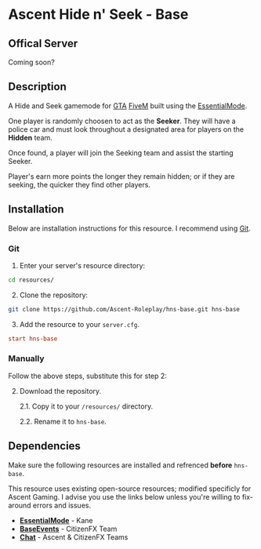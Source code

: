 # Ascent Hide n' Seek - Base

## Offical Server

Coming soon?

## Description

A Hide and Seek gamemode for [GTA](https://www.rockstargames.com/V/) [FiveM](https://fivem.net/) built using the [EssentialMode](https://github.com/kanersps/essentialmode).

One player is randomly choosen to act as the **Seeker**. They will have a police car and must look throughout a designated area for players on the **Hidden** team.

Once found, a player will join the Seeking team and assist the starting Seeker.

Player's earn more points the longer they remain hidden; or if they are seeking, the quicker they find other players.

## Installation

Below are installation instructions for this resource. I recommend using [Git](https://git-scm.com/).

### Git

1. Enter your server's resource directory:

```bash
cd resources/
```

2. Clone the repository:

```bash
git clone https://github.com/Ascent-Roleplay/hns-base.git hns-base
```

3. Add the resource to your `server.cfg`.

```cfg
start hns-base
```

### Manually

Follow the above steps, substitute this for step 2:

2. Download the repository.
    
    2.1. Copy it to your `/resources/` directory.

    2.2. Rename it to `hns-base`. 

## Dependencies

Make sure the following resources are installed and refrenced **before** `hns-base`.

This resource uses existing open-source resources; modified specificly for Ascent Gaming. I advise you use the links below unless you're willing to fix-around errors and issues.

* [**EssentialMode**](https://github.com/kanersps/essentialmode) - Kane
* [**BaseEvents**](https://github.com/citizenfx/cfx-server-data/tree/master/resources/%5Bsystem%5D/baseevents) - CitizenFX Team
* [**Chat**](https://github.com/Ascent-Gaming/citizenfx-chat) - Ascent & CitizenFX Teams